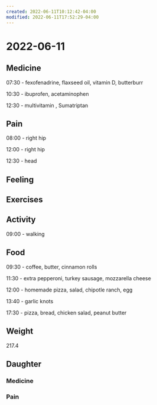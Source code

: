 ```yaml
---
created: 2022-06-11T10:12:42-04:00
modified: 2022-06-11T17:52:29-04:00
---
```


# 2022-06-11

## Medicine

07:30 - fexofenadrine, flaxseed oil, vitamin D, butterburr 

10:30 - ibuprofen, acetaminophen 

12:30 - multivitamin , Sumatriptan 

## Pain

08:00 - right hip

12:00 - right hip

12:30 - head


## Feeling


## Exercises


## Activity

09:00 - walking


## Food

09:30 - coffee, butter, cinnamon rolls

11:30 - extra pepperoni, turkey sausage, mozzarella cheese

12:00 - homemade pizza, salad, chipotle ranch, egg

13:40 - garlic knots

17:30 - pizza, bread, chicken salad, peanut butter 


## Weight

217.4

## Daughter

### Medicine


### Pain
